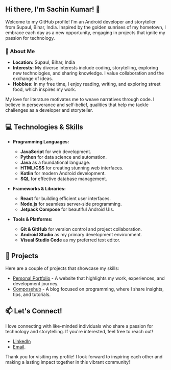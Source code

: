 ## Hi there, I'm Sachin Kumar! 👋

Welcome to my GitHub profile! I'm an Android developer and storyteller from Supaul, Bihar, India. Inspired by the golden sunrises of my hometown, I embrace each day as a new opportunity, engaging in projects that ignite my passion for technology.

### 🌱 About Me

- **Location:** Supaul, Bihar, India
- **Interests:** My diverse interests include coding, storytelling, exploring new technologies, and sharing knowledge. I value collaboration and the exchange of ideas.
- **Hobbies:** In my free time, I enjoy reading, writing, and exploring street food, which inspires my work.

My love for literature motivates me to weave narratives through code. I believe in perseverance and self-belief, qualities that help me tackle challenges as a developer and storyteller.

## 💻 Technologies & Skills

- **Programming Languages:** 
  - **JavaScript** for web development.
  - **Python** for data science and automation.
  - **Java** as a foundational language.
  - **HTML/CSS** for creating stunning web interfaces.
  - **Kotlin** for modern Android development.
  - **SQL** for effective database management.

- **Frameworks & Libraries:**
  - **React** for building efficient user interfaces.
  - **Node.js** for seamless server-side programming.
  - **Jetpack Compose** for beautiful Android UIs.

- **Tools & Platforms:**
  - **Git & GitHub** for version control and project collaboration.
  - **Android Studio** as my primary development environment.
  - **Visual Studio Code** as my preferred text editor.

## 🌟 Projects

Here are a couple of projects that showcase my skills:

- [Personal Portfolio](https://sk2105.github.io/MyPortfolio/) - A website that highlights my work, experiences, and development journey.
- [Composehub](https://composehub.in/) - A blog focused on programming, where I share insights, tips, and tutorials.

## 📫 Let's Connect!

I love connecting with like-minded individuals who share a passion for technology and storytelling. If you're interested, feel free to reach out!

- [LinkedIn](https://www.linkedin.com/in/saching91/) 
- [Email](mailto:s.kumar911784@gmail.com).

Thank you for visiting my profile! I look forward to inspiring each other and making a lasting impact together in this vibrant community!
